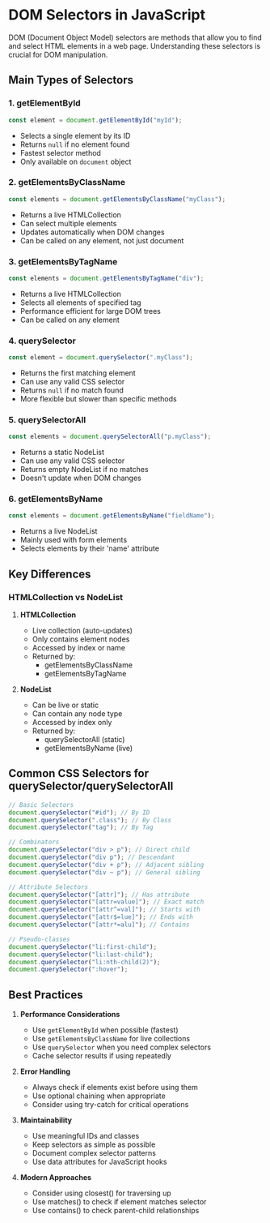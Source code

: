 # DOM Selectors in JavaScript

DOM (Document Object Model) selectors are methods that allow you to find and select HTML elements in a web page. Understanding these selectors is crucial for DOM manipulation.

## Main Types of Selectors

### 1. getElementById

```javascript
const element = document.getElementById("myId");
```

- Selects a single element by its ID
- Returns `null` if no element found
- Fastest selector method
- Only available on `document` object

### 2. getElementsByClassName

```javascript
const elements = document.getElementsByClassName("myClass");
```

- Returns a live HTMLCollection
- Can select multiple elements
- Updates automatically when DOM changes
- Can be called on any element, not just document

### 3. getElementsByTagName

```javascript
const elements = document.getElementsByTagName("div");
```

- Returns a live HTMLCollection
- Selects all elements of specified tag
- Performance efficient for large DOM trees
- Can be called on any element

### 4. querySelector

```javascript
const element = document.querySelector(".myClass");
```

- Returns the first matching element
- Can use any valid CSS selector
- Returns `null` if no match found
- More flexible but slower than specific methods

### 5. querySelectorAll

```javascript
const elements = document.querySelectorAll("p.myClass");
```

- Returns a static NodeList
- Can use any valid CSS selector
- Returns empty NodeList if no matches
- Doesn't update when DOM changes

### 6. getElementsByName

```javascript
const elements = document.getElementsByName("fieldName");
```

- Returns a live NodeList
- Mainly used with form elements
- Selects elements by their 'name' attribute

## Key Differences

### HTMLCollection vs NodeList

1. **HTMLCollection**

   - Live collection (auto-updates)
   - Only contains element nodes
   - Accessed by index or name
   - Returned by:
     - getElementsByClassName
     - getElementsByTagName

2. **NodeList**
   - Can be live or static
   - Can contain any node type
   - Accessed by index only
   - Returned by:
     - querySelectorAll (static)
     - getElementsByName (live)

## Common CSS Selectors for querySelector/querySelectorAll

```javascript
// Basic Selectors
document.querySelector("#id"); // By ID
document.querySelector(".class"); // By Class
document.querySelector("tag"); // By Tag

// Combinators
document.querySelector("div > p"); // Direct child
document.querySelector("div p"); // Descendant
document.querySelector("div + p"); // Adjacent sibling
document.querySelector("div ~ p"); // General sibling

// Attribute Selectors
document.querySelector("[attr]"); // Has attribute
document.querySelector("[attr=value]"); // Exact match
document.querySelector("[attr^=val]"); // Starts with
document.querySelector("[attr$=lue]"); // Ends with
document.querySelector("[attr*=alu]"); // Contains

// Pseudo-classes
document.querySelector("li:first-child");
document.querySelector("li:last-child");
document.querySelector("li:nth-child(2)");
document.querySelector(":hover");
```

## Best Practices

1. **Performance Considerations**

   - Use `getElementById` when possible (fastest)
   - Use `getElementsByClassName` for live collections
   - Use `querySelector` when you need complex selectors
   - Cache selector results if using repeatedly

2. **Error Handling**

   - Always check if elements exist before using them
   - Use optional chaining when appropriate
   - Consider using try-catch for critical operations

3. **Maintainability**

   - Use meaningful IDs and classes
   - Keep selectors as simple as possible
   - Document complex selector patterns
   - Use data attributes for JavaScript hooks

4. **Modern Approaches**
   - Consider using closest() for traversing up
   - Use matches() to check if element matches selector
   - Use contains() to check parent-child relationships
